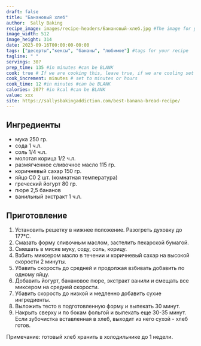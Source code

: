 ```yaml
---
draft: false
title: "Банановый хлеб"
author:  Sally Baking
recipe_image: images/recipe-headers/Банановый-хлеб.jpg #The image for your recipe
image_width: 512
image_height: 314
date: 2023-09-16T00:00:00-00:00
tags: ["десерты","кексы", "бананы", "любимое"] #tags for your recipe
tagline: " "
servings: 30?
prep_time: 135 #in minutes #can be BLANK
cook: true # If we are cooking this, leave true, if we are cooling set to false
cook_increment: minutes # set to minutes or hours
cook_time: 12 #in minutes #can be BLANK
calories: 207? #in kcal #can be BLANK
value: xxx
site: https://sallysbakingaddiction.com/best-banana-bread-recipe/
---
```



## Ингредиенты

- мука 250 гр.
- сода 1 ч.л.
- соль 1/4 ч.л.
- молотая корица 1/2 ч.л.
- размягченное сливочное масло 115 гр.
- коричневый сахар 150 гр.
- яйцо C0 2 шт. (комнатная температура)
- греческий йогурт 80 гр.
- пюре 2,5 бананов
- ванильный экстракт 1 ч.л.
  
## Приготовление

1. Установить решетку в нижнее положение. Разогреть духовку до 177°C.
2. Смазать форму сливочным маслом, застелить пекарской бумагой.
3. Смешать в миске муку, соду, соль, корицу.
4. Взбить миксером масло в течении и коричневый сахар на высокой скорости 2 минуты.
5. Убавить скорость до средней и продолжая взбивать добавить по одному яйцу. 
6. Добавить йогурт, банановое пюре, экстракт ванили и смещать все миксером на средней скорости.
7. Убавить скорость до низкой и медленно добавить сухие ингредиенты.
8. Выложить тесто в подготовленную форму и выпекать 30 минут.
9. Накрыть сверху и по бокам фольгой и выпекать еще 30-35 минут.
    Если зубочистка вставленная в хлеб, выходит из него сухой - хлеб готов.

Примечание: готовый хлеб хранить в холодильнике до 1 недели.